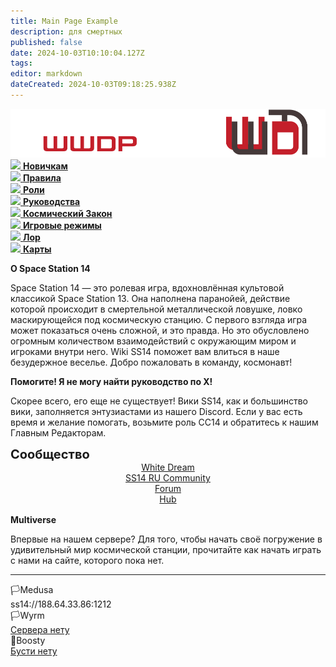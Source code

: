 ```yaml
---
title: Main Page Example
description: для смертных
published: false
date: 2024-10-03T10:10:04.127Z
tags: 
editor: markdown
dateCreated: 2024-10-03T09:18:25.938Z
---
```


<div class="">
        <div class="flex page-col-content xs12 lg9 xl10 order-xs1">
          <div class="contents">
            <div>
              <center>
                <img src="/main_page_icons/wwdpwikilogo228.png" class="try-cock">
              </center>
              <div class="maincontainer">
                <div class="buttoncontainer">
                  <div>
                    <a href="/beginnersguide" class="icon-link is-internal-link is-valid-page">
                      <img src="https://wiki.ss14.su/main_page_icons/forbeginners_icon.png">
                      <b>Новичкам</b>
                    </a>
                  </div>
                  <div>
                    <a href="/rules" class="icon-link is-internal-link is-valid-page">
                      <img src="https://wiki.ss14.su/main_page_icons/rule_icon.png">
                      <b>Правила</b>
                    </a>
                  </div>
                  <div>
                    <a href="/roles" class="icon-link is-internal-link is-valid-page">
                      <img src="https://wiki.ss14.su/main_page_icons/roles_icon.png">
                      <b>Роли</b>
                    </a>
                  </div>
                  <div>
                    <a href="/guides" class="icon-link is-internal-link is-valid-page">
                      <img src="https://wiki.ss14.su/main_page_icons/guides_icon.png">
                      <b>Руководства</b>
                    </a>
                  </div>
                  <div>
                    <a href="/spacelaw" class="icon-link is-internal-link is-valid-page">
                      <img src="https://wiki.ss14.su/main_page_icons/space_law_icon.png">
                      <b>Космический Закон</b>
                    </a>
                  </div>
                  <div>
                    <a href="/gamemodes" class="icon-link is-internal-link is-valid-page">
                      <img src="https://wiki.ss14.su/main_page_icons/gamemodes_icon.png">
                      <b>Игровые режимы</b>
                    </a>
                  </div>
                  <div>
                    <a href="/backstory" class="icon-link is-internal-link is-valid-page">
                      <img src="https://wiki.ss14.su/main_page_icons/nt_icon.png">
                      <b>Лор</b>
                    </a>
                  </div>
                  <div>
                    <a href="/maps" class="icon-link is-external-link">
                      <img src="https://wiki.ss14.su/main_page_icons/maps_icon.png">
                      <b>Карты</b>
                    </a>
                  </div>
                </div>
                <div class="communitycontainer">
                  <div class="communitydesc">
                    <p>
                      <strong>О Space Station 14</strong>
                    </p>
                    <p>Space Station 14 — это ролевая игра, вдохновлённая культовой классикой Space Station 13. Она наполнена паранойей, действие которой происходит в смертельной металлической ловушке, ловко маскирующейся под космическую станцию. С первого взгляда игра может показаться очень сложной, и это правда. Но это обусловлено огромным количеством взаимодействий с окружающим миром и игроками внутри него. Wiki SS14 поможет вам влиться в наше безудержное веселье. Добро пожаловать в команду, космонавт!</p>
                  </div>
                  <div class="communitydesc">
                    <p>
                      <strong>Помогите! Я не могу найти руководство по X!</strong>
                    </p>
                    <p>Скорее всего, его еще не существует! Вики SS14, как и большинство вики, заполняется энтузиастами из нашего Discord. Если у вас есть время и желание помогать, возьмите роль СС14 и обратитесь к нашим Главным Редакторам.</p>
                  </div>
                  <div class="communitydesc" style="padding-bottom: 2px; width: 100%;">
                    <p style="font-size: 20px; padding: 0px; margin: 0px;">
                      <strong>Сообщество</strong>
                    </p>
                    <center>
                      <div class="community-div-flex">
                      <div class="community-element">
                        <a class="fredoka-font" href="https://discord.gg/WR4MNKuDVA" class="community-link is-external-link">White Dream
                        </a>
                      </div>
 											<div class="community-element" style="">
                        <a class="fredoka-font" href="https://discord.gg/WR4MNKuDVA" class="community-link is-external-link">SS14 RU Community
                        </a>
                      </div>
                        <div class="new-string"></div>
                      <div class="community-element">
                        <a class="fredoka-font" href="https://discord.gg/WR4MNKuDVA" class="community-link is-external-link">Forum
                        </a>
                      </div>
                      <div class="community-element">
                        <a class="fredoka-font" href="https://discord.gg/WR4MNKuDVA" class="community-link is-external-link">Hub
                        </a>
                      </div>
                      </div>
                    </center>
                  </div>
                </div>
              </div>
              <div></div>
              <div class="multiversecont">
                <p>
                  <strong>Multiverse</strong>
                </p>
                <p>Впервые на нашем сервере? Для того, чтобы начать своё погружение в удивительный мир космической станции, прочитайте как начать играть с нами на <a href="https://google.com" class="is-external-link" style="text-decoration: none;">сайте, которого пока нет</a>.
                </p>
              </div>
              <div></div>
              <hr>
              <div class="containerextra">
                <div class="servermenu">
                  <div>🏳️Medusa</div>
                  <div>
                    <a class="is-external-link"><span id="copy">ss14://188.64.33.86:1212</span></a>
                  </div>
                </div>
              <div class="containerextra">
                <div class="servermenu">
                  <div>🏳️Wyrm</div>
                  <div>
                    <a href="https://google.com" class="is-external-link">Сервера нету</a>
                  </div>
                </div>
                <div class="servermenu">
                  <div>💎Boosty</div>
                  <div>
                    <a href="https://google.com" class="is-external-link">Бусти нету</a>
                  </div>
                </div>
              </div>